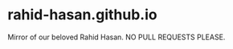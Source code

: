 rahid-hasan.github.io
=====================

Mirror of our beloved Rahid Hasan. NO PULL REQUESTS PLEASE.
